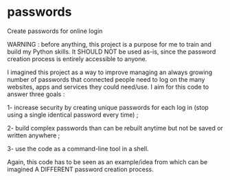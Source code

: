 # passwords
Create passwords for online login

WARNING : before anything, this project is a purpose for me to train and build my Python skills. It SHOULD NOT be used as-is, since the password creation process is entirely accessible to anyone.

I imagined this project as a way to improve managing an always growing number of passwords that connected people need to log on the many websites, apps and services they could need/use.
I aim for this code to answer three goals :

1- increase security by creating unique passwords for each log in (stop using a single identical password every time) ;

2- build complex passwords than can be rebuilt anytime but not be saved or written anywhere ;

3- use the code as a command-line tool in a shell.

Again, this code has to be seen as an example/idea from which can be imagined A DIFFERENT password creation process.
